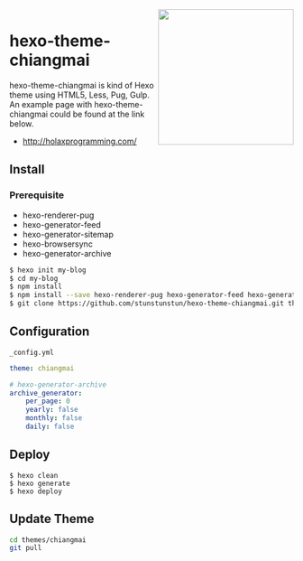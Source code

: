 
<img src='http://www.chiangmaijointour.com/upload/logo.JPG' height='240' align='right' />

# hexo-theme-chiangmai

hexo-theme-chiangmai is kind of Hexo theme using HTML5, Less, Pug, Gulp. An example page with hexo-theme-chiangmai could be found at the link below.

- http://holaxprogramming.com/

## Install

### Prerequisite

- hexo-renderer-pug
- hexo-generator-feed 
- hexo-generator-sitemap 
- hexo-browsersync 
- hexo-generator-archive

``` bash
$ hexo init my-blog
$ cd my-blog
$ npm install
$ npm install --save hexo-renderer-pug hexo-generator-feed hexo-generator-sitemap hexo-browsersync hexo-generator-archive
$ git clone https://github.com/stunstunstun/hexo-theme-chiangmai.git themes/chiangmai
```

## Configuration

`_config.yml`

```yaml
theme: chiangmai

# hexo-generator-archive
archive_generator:
    per_page: 0
    yearly: false
    monthly: false
    daily: false
```
## Deploy

```shell
$ hexo clean
$ hexo generate
$ hexo deploy
```

## Update Theme

``` bash
cd themes/chiangmai
git pull
```
